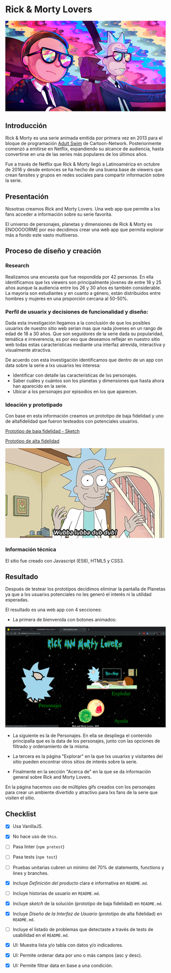 # Rick & Morty Lovers

![Rick & Morty Lovers](src/images/giphy(4).gif)

## Introducción

Rick & Morty es una serie animada emitida por primera vez en 2013 para el bloque de programación [Adult Swim](https://es.wikipedia.org/wiki/Adult_Swim) de Cartoon-Network. Posteriormente comenzó a emitirse en Netflix, expandiendo su alcance de audiencia, hasta convertirse en una de las series más populares de los últimos años.

Fue a través de Netflix que Rick & Morty llegó a Latinoamérica en octubre de 2016 y desde entonces se ha hecho de una buena base de viewers que crean fansites y grupos en redes sociales para compartir información sobre la serie.


## Presentación

Nosotras creamos Rick and Morty Lovers. Una web app que permite a lxs fans acceder a información sobre su serie favorita.

El universo de personajes, planetas y dimensiones de Rick & Morty es ENOOOOORME por eso decidimos crear una web app que permita explorar más a fondo este vasto multiverso.

## Proceso de diseño y creación

### Research

Realizamos una encuesta que fue respondida por 42 personas. En ella identificamos que lxs viewers son principalmente jóvenes de entre 18 y 25 años aunque la audiencia entre los 26 y 30 años es también considerable. La mayoría son estudiantes y en cuanto a género, están distribuidos entre hombres y mujeres en una proporción cercana al 50-50%.

### Perfil de usuarix y decisiones de funcionalidad y diseño:

Dada esta investigación llegamos a la conclusión de que los posibles usuarixs de nuestro sitio web serian mas que nada jóvenes en un rango de edad de 18 a 30 años. Que son seguidores de la serie dada su popularidad, temática e irreverencia, es por eso que deseamos reflejar en nuestro sitio web todas estas caracteristicas mediante una interfaz atrevida, interactiva y visualmente atractiva. 

De acuerdo con esta investigación identificamos que dentro de un app con data sobre la serie a lxs usuarixs les interesa:

- Identificar con detalle las características de lxs personajes.
- Saber cuáles y cuántos son los planetas y dimensiones que hasta ahora han aparecido en la serie.
- Ubicar a los personajes por episodios en los que aparecen.

### Ideación y prototipado

Con base en esta información creamos un prototipo de baja fidelidad y uno de altafidelidad que fueron testeados con potenciales usuarixs. 

[Prototipo de baja fidelidad - Sketch](https://marvelapp.com/i799b14)

[Prototipo de alta fidelidad](https://www.figma.com/file/arFqgZBPF1os2JB29YD5kp82/Untitled?node-id=0%3A1)

![Rick & Morty Lovers](src/images/giphy.gif)

### Información técnica

El sitio fue creado con Javascript (ES6), HTML5 y CSS3.

## Resultado

Después de testear los prototipos decidimos eliminar la pantalla de Planetas ya que a lxs usuarixs potenciales no les generó el interés ni la utilidad esperadas.

El resultado es una web app con 4 secciones:
- La primera de bienvenida con botones animados:

![Rick](src/images/pantalla-bienvenida.png)

- La siguiente es la de Personajes. En ella se despliega el contenido principalla que es la data de los personajes, junto con las opciones de filtrado y ordenamiento de la misma.

- La tercera es la página "Explorar" en la que lxs usuarixs y visitantes del sitio pueden encontrar otros sitios de interés sobre la serie.

- Finalmente en la sección "Acerca de" en la que se da información general sobre Rick and Morty Lovers.

En la página hacemos uso de múltiples gifs creados con los personajes para crear un ambiente divertido y atractivo para lxs fans de la serie que visiten el sitio.

## Checklist

- [x] Usa VanillaJS.
- [x] No hace uso de `this`.
- [ ] Pasa linter (`npm pretest`)
- [ ] Pasa tests (`npm test`)
- [ ] Pruebas unitarias cubren un mínimo del 70% de statements, functions y
      lines y branches.
- [x] Incluye _Definición del producto_ clara e informativa en `README.md`.
- [ ] Incluye historias de usuario en `README.md`.
- [x] Incluye _sketch_ de la solución (prototipo de baja fidelidad) en
      `README.md`.
- [x] Incluye _Diseño de la Interfaz de Usuario_ (prototipo de alta fidelidad)
      en `README.md`.
- [ ] Incluye el listado de problemas que detectaste a través de tests de
      usabilidad en el `README.md`.
- [x] UI: Muestra lista y/o tabla con datos y/o indicadores.
- [x] UI: Permite ordenar data por uno o más campos (asc y desc).
- [x] UI: Permite filtrar data en base a una condición.












